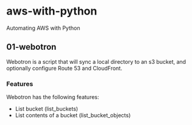 # aws-with-python

Automating AWS with Python

## 01-webotron

Webotron is a script that will sync a local directory to an s3 bucket, and optionally configure Route 53 and CloudFront.

### Features

Webotron has the following features:

- List bucket (list_buckets)
- List contents of a bucket (list_bucket_objects)
